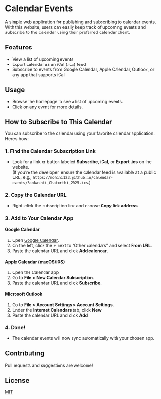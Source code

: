 # Calendar Events

A simple web application for publishing and subscribing to calendar events. With this website, users can easily keep track of upcoming events and subscribe to the calendar using their preferred calendar client.

## Features

- View a list of upcoming events  
- Export calendar as an iCal (.ics) feed  
- Subscribe to events from Google Calendar, Apple Calendar, Outlook, or any app that supports iCal

## Usage

- Browse the homepage to see a list of upcoming events.
- Click on any event for more details.

## How to Subscribe to This Calendar

You can subscribe to the calendar using your favorite calendar application. Here’s how:

### 1. Find the Calendar Subscription Link

- Look for a link or button labeled **Subscribe**, **iCal**, or **Export .ics** on the website.  
  (If you’re the developer, ensure the calendar feed is available at a public URL, e.g., `https://mohini123.github.io/calendar-events/Sankashti_Chaturthi_2025.ics`.)

### 2. Copy the Calendar URL

- Right-click the subscription link and choose **Copy link address**.

### 3. Add to Your Calendar App

#### Google Calendar

1. Open [Google Calendar](https://calendar.google.com/).
2. On the left, click the **+** next to “Other calendars” and select **From URL**.
3. Paste the calendar URL and click **Add calendar**.

#### Apple Calendar (macOS/iOS)

1. Open the Calendar app.
2. Go to **File > New Calendar Subscription**.
3. Paste the calendar URL and click **Subscribe**.

#### Microsoft Outlook

1. Go to **File > Account Settings > Account Settings**.
2. Under the **Internet Calendars** tab, click **New**.
3. Paste the calendar URL and click **Add**.

### 4. Done!

- The calendar events will now sync automatically with your chosen app.

## Contributing

Pull requests and suggestions are welcome!

## License

[MIT](LICENSE)
